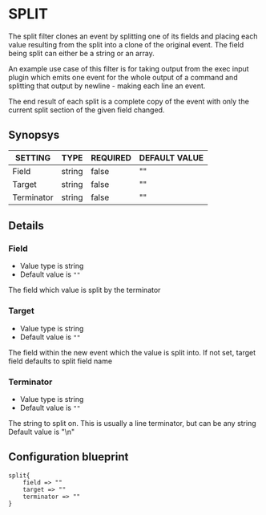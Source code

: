 # SPLIT
The split filter clones an event by splitting one of its fields and placing each value resulting from the split into a clone of the original event. The field being split can either be a string or an array.

An example use case of this filter is for taking output from the exec input plugin which emits one event for the whole output of a command and splitting that output by newline - making each line an event.

The end result of each split is a complete copy of the event with only the current split section of the given field changed.

## Synopsys


|  SETTING   |  TYPE  | REQUIRED | DEFAULT VALUE |
|------------|--------|----------|---------------|
| Field      | string | false    | ""            |
| Target     | string | false    | ""            |
| Terminator | string | false    | ""            |


## Details

### Field
* Value type is string
* Default value is `""`

The field which value is split by the terminator

### Target
* Value type is string
* Default value is `""`

The field within the new event which the value is split into. If not set, target field defaults to split field name

### Terminator
* Value type is string
* Default value is `""`

The string to split on. This is usually a line terminator, but can be any string
Default value is "\n"



## Configuration blueprint

```
split{
	field => ""
	target => ""
	terminator => ""
}
```
